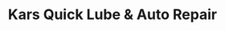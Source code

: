 ---
title: "Kars Quick Lube & Auto Repair"
url: /hattiesburg/kars-quick-lube-und-auto-repair/
shop: Autowerkstatt
---